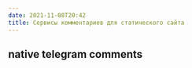 ```yaml
---
date: 2021-11-08T20:42
title: Сервисы комментариев для статического сайта
---
```


## native telegram comments
<script async src="https://telegram.org/js/telegram-widget.js?14" data-telegram-discussion="rf_art/807" data-comments-limit="5"></script>
